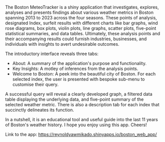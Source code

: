 The Boston MeteoTracker is a shiny application that investigates, explores, analyses and presents findings about various weather metrics in Boston spanning 2013 to 2023 across the four seasons. These points of analysis, designated Index, surfeit results with different charts like bar graphs, wind rose diagrams, box plots, violin plots, line graphs, scatter plots, five-point statistical summaries, and data tables. Ultimately, these analysis points and their accompanying results could furnish industries, businesses, and individuals with insights to avert undesirable outcomes.

The introductory interface reveals three tabs:
- About: A summary of the application's purpose and functionality.
- Key Insights: A motley of inferences from the analysis points.
- Welcome to Boston: A peek into the beautiful city of Boston.
For each selected index, the user is presented with bespoke sub-menu to customise their query.

A successful query will reveal a clearly developed graph, a filtered data table displaying the underlying data, and five-point summary of the selected weather metric. There is also a description tab for each index that succinctly delineates its function.

In a nutshell, it is an educational tool and useful guide into the last 11 years of Boston's weather history.
I hope you enjoy using this app. Cheers!

Link to the app: https://reynoldyawmikado.shinyapps.io/boston_web_app/
